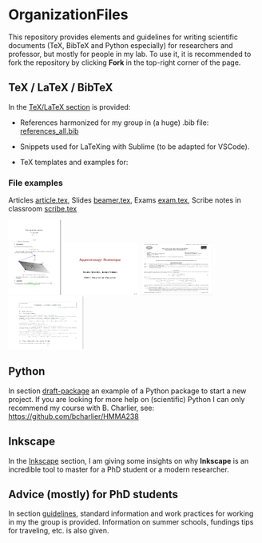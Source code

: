 # OrganizationFiles

This repository provides elements and guidelines for writing scientific documents (TeX, BibTeX and Python especially) for researchers and professor, but mostly for people in my lab.
To use it, it is recommended to fork the repository by clicking **Fork** in the top-right corner of the page.


## TeX / LaTeX / BibTeX
In the [TeX/LaTeX section](tex/REAMDE.md) is provided:

- References harmonized for my group in (a huge) .bib file: [references_all.bib](tex/biblio/references_all.bib)

- Snippets used for LaTeXing with Sublime (to be adapted for VSCode).

- TeX templates and examples for:

### File examples
Articles [article.tex](tex/draft-article/article.tex), Slides [beamer.tex](tex/draft-beamer/beamer.tex), Exams [exam.tex](tex/draft-exam/exam.tex), Scribe notes in classroom [scribe.tex](tex/draft-scribe/scribe.tex)


[<img src="sharedimages/article.png" width="105" height="150">](tex/draft-article/article.tex)
[<img src="sharedimages/beamer.png" width="150" height="105">](tex/draft-beamer/beamer.tex)
[<img src="sharedimages/examen.png" width="150" height="105">](tex/draft-exam/exam.tex)
[<img src="sharedimages/scribe.png" width="150" height="105">](tex/draft-scribe/scribe.tex)

## Python
In section [draft-package](python/draft-package/README.md) 
an example of a Python package
 to start a new project.
If you are looking for more help on (scientific) Python I can only recommend my course with B. Charlier, see: https://github.com/bcharlier/HMMA238 


## Inkscape
In the [Inkscape](inkscape/README.md) section, I am giving some insights on why **Inkscape** is an incredible tool to master for a PhD student or a modern researcher. 


## Advice (mostly) for PhD students
In section [guidelines](guidelines/README), standard information and work practices for working in my the group is provided. Information on summer schools, fundings tips for traveling, etc. is also given. 
